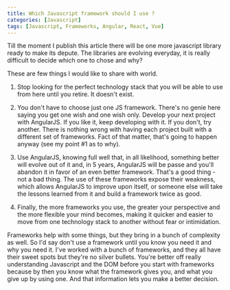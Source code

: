 ```yaml
---
title: Which Javascript framework should I use ?
categories: [Javascript]
tags: [Javascript, Frameworks, Angular, React, Vue]
---
```


Till the moment I publish this article there will be one more javascript library ready to make its depute. 
The libraries are evolving everyday, it is really difficult to decide which one to chose and why?

These are few things I would like to share with world.

1. Stop looking for the perfect technology stack that you will be able to use from here until you retire. It doesn't exist.

2. You don't have to choose just one JS framework. There's no genie here saying you get one wish and one wish only. Develop your next project with AngularJS. If you like it, keep developing with it. 
If you don't, try another. There is nothing wrong with having each project built with a different set of frameworks. 
Fact of that matter, that's going to happen anyway (see my point #1 as to why).

3. Use AngularJS, knowing full well that, in all likelihood, something better will evolve out of it and, in 5 years, AngularJS will be passe and you'll abandon it in favor of an even better framework. 
That's a good thing - not a bad thing. The use of these frameworks expose their weakness, which allows AngularJS to improve upon itself, or someone else will take the lessons learned from it and build a framework twice as good.

4. Finally, the more frameworks you use, the greater your perspective and the more flexible your mind becomes, making it quicker and easier to move from one technology stack to another without fear or intimidation.

Frameworks help with some things, but they bring in a bunch of complexity as well.
So I'd say don't use a framework until you know you need it and why you need it.
I've worked with a bunch of frameworks, and they all have their sweet spots but they're no silver bullets.
You're better off really understanding Javascript and the DOM before you start with frameworks because by then you know what the framework gives you, and what you give up by using one.
And that information lets you make a better decision.